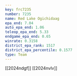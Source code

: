 ```yaml
---
key: frc7235
number: 7235
name: Red Lake Ogichidaag
epa_end: 7.04
auto_epa_end: 1.06
teleop_epa_end: 5.33
endgame_epa_end: 0.65
winrate: 0.3158
district_epa_rank: 1517
district_epa_percentile: 0.1577
type: Team
---
```

[[2024ndgf]]
[[2024nvlv]]
